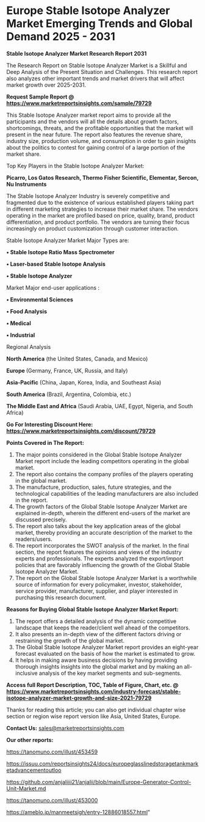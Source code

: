 # Europe Stable Isotope Analyzer Market Emerging Trends and Global Demand 2025 - 2031

<strong>Stable Isotope Analyzer Market Research Report 2031</strong>

The Research Report on Stable Isotope Analyzer Market is a Skillful and Deep Analysis of the Present Situation and Challenges. This research report also analyzes other important trends and market drivers that will affect market growth over 2025-2031.

<strong>Request Sample Report @ <a href=https://www.marketreportsinsights.com/sample/79729>https://www.marketreportsinsights.com/sample/79729</a></strong>

This Stable Isotope Analyzer market report aims to provide all the participants and the vendors will all the details about growth factors, shortcomings, threats, and the profitable opportunities that the market will present in the near future. The report also features the revenue share, industry size, production volume, and consumption in order to gain insights about the politics to contest for gaining control of a large portion of the market share.

Top Key Players in the Stable Isotope Analyzer Market:

<strong>Picarro, Los Gatos Research, Thermo Fisher Scientific, Elementar, Sercon, Nu Instruments</strong>

The Stable Isotope Analyzer Industry is severely competitive and fragmented due to the existence of various established players taking part in different marketing strategies to increase their market share. The vendors operating in the market are profiled based on price, quality, brand, product differentiation, and product portfolio. The vendors are turning their focus increasingly on product customization through customer interaction.

Stable Isotope Analyzer Market Major Types are:

<strong>• Stable Isotope Ratio Mass Spectrometer

• Laser-based Stable Isotope Analysis

• Stable Isotope Analyzer</strong>

Market Major end-user applications :

<strong>• Environmental Sciences

• Food Analysis

• Medical

• Industrial</strong>

Regional Analysis

</u><strong><b>North America</b></strong> (the United States, Canada, and Mexico)

<strong><b>Europe </b></strong>(Germany, France, UK, Russia, and Italy)

<strong><b>Asia-Pacific</b></strong> (China, Japan, Korea, India, and Southeast Asia)

<strong><b>South America</b></strong> (Brazil, Argentina, Colombia, etc.)

<strong><b>The Middle East and Africa</b></strong> (Saudi Arabia, UAE, Egypt, Nigeria, and South Africa)

<strong>Go For Interesting Discount Here: <a href=https://www.marketreportsinsights.com/discount/79729>https://www.marketreportsinsights.com/discount/79729</a></strong>

<strong>Points Covered in The Report:</strong>
<ol>
  <li>The major points considered in the Global Stable Isotope Analyzer Market report include the leading competitors operating in the global market.</li>
  <li>The report also contains the company profiles of the players operating in the global market.</li>
  <li>The manufacture, production, sales, future strategies, and the technological capabilities of the leading manufacturers are also included in the report.</li>
  <li>The growth factors of the Global Stable Isotope Analyzer Market are explained in-depth, wherein the different end-users of the market are discussed precisely.</li>
  <li>The report also talks about the key application areas of the global market, thereby providing an accurate description of the market to the readers/users.</li>
  <li>The report incorporates the SWOT analysis of the market. In the final section, the report features the opinions and views of the industry experts and professionals. The experts analyzed the export/import policies that are favorably influencing the growth of the Global Stable Isotope Analyzer Market.</li>
  <li>The report on the Global Stable Isotope Analyzer Market is a worthwhile source of information for every policymaker, investor, stakeholder, service provider, manufacturer, supplier, and player interested in purchasing this research document.</li>
</ol>
<strong>Reasons for Buying Global Stable Isotope Analyzer Market Report:</strong>

<ol>
  <li>The report offers a detailed analysis of the dynamic competitive landscape that keeps the reader/client well ahead of the competitors.</li>
  <li>It also presents an in-depth view of the different factors driving or restraining the growth of the global market.</li>
  <li>The Global Stable Isotope Analyzer Market report provides an eight-year forecast evaluated on the basis of how the market is estimated to grow.</li>
  <li>It helps in making aware business decisions by having providing thorough insights insights into the global market and by making an all-inclusive analysis of the key market segments and sub-segments.</li>
</ol>
<strong>Access full Report Description, TOC, Table of Figure, Chart, etc. @ <a href=https://www.marketreportsinsights.com/industry-forecast/stable-isotope-analyzer-market-growth-and-size-2021-79729>https://www.marketreportsinsights.com/industry-forecast/stable-isotope-analyzer-market-growth-and-size-2021-79729</a></strong>


Thanks for reading this article; you can also get individual chapter wise section or region wise report version like Asia, United States, Europe.

<strong>Contact Us:</strong>
sales@marketreportsinsights.com

<strong>Our other reports:</strong>

<a href=https://tanomuno.com/illust/453459>https://tanomuno.com/illust/453459</a>

<a href=https://issuu.com/reportsinsights24/docs/europeglasslinedstoragetankmarketadvancementoutloo>https://issuu.com/reportsinsights24/docs/europeglasslinedstoragetankmarketadvancementoutloo</a>

<a href=https://github.com/anjaliiii21/anjalii/blob/main/Europe-Generator-Control-Unit-Market.md>https://github.com/anjaliiii21/anjalii/blob/main/Europe-Generator-Control-Unit-Market.md</a>

<a href=https://tanomuno.com/illust/453000>https://tanomuno.com/illust/453000</a>

<a href=https://ameblo.jp/manmeetsigh/entry-12886018557.html>https://ameblo.jp/manmeetsigh/entry-12886018557.html</a>"
